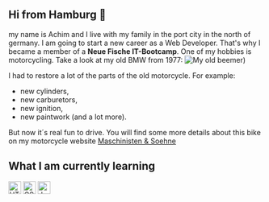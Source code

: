 ## Hi from Hamburg 👋 
my name is Achim and I live with my family in the port city in the north of germany. I am going to start a new career as a Web Developer. That's why I became a member of a **Neue Fische IT-Bootcamp**. One of my hobbies is motorcycling. Take a look at my old BMW from 1977: ![My old beemer](https://maschinistenundsoehne.de/wp-content/uploads/2021/02/BMW_1.jpg))

I had to restore a lot of the parts of the old motorcycle. For example:
- new cylinders,
- new carburetors,
- new ignition,
- new paintwork (and a lot more).

But now it´s real fun to drive. You will find some more details about this bike on my motorcycle website [Maschinisten & Soehne](https://maschinistenundsoehne.de/blog/bmw-motorrad-baureihe-7)

## What I am currently learning 

<img src="https://img.shields.io/badge/HTML5-282C34?logo=html5&logoColor=E34F26" alt="HTML5 logo" title="HTML5" height="25" /> <img src="https://img.shields.io/badge/CSS3-282C34?logo=css3&logoColor=1572B6" alt="CSS3 logo" title="CSS3" height="25" /> <img src="https://img.shields.io/badge/JavaScript-282C34?logo=javascript&logoColor=F7DF1E" alt="JavaScript logo" title="JavaScript" height="25" />
